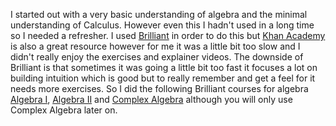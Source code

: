 I started out with a very basic understanding of algebra and the minimal understanding of Calculus. However even this I hadn't used in a long time so I needed a refresher. I used [Brilliant](https://brilliant.org/home/) in order to do this but [Khan Academy](https://www.khanacademy.org/) is also a great resource however for me it was a little bit too slow and I didn't really enjoy the exercises and explainer videos. The downside of Brilliant is that sometimes it was going a little bit too fast it focuses a lot on building intuition which is good but to really remember and get a feel for it needs more exercises. So I did the following Brilliant courses for algebra [Algebra I](https://brilliant.org/courses/algebra-extensions/), [Algebra II](https://brilliant.org/courses/graphing-and-modeling/) and [Complex Algebra](https://brilliant.org/courses/complex-algebra/) although you will only use Complex Algebra later on. 
